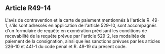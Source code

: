 Article R49-14
----
L'avis de contravention et la carte de paiement mentionnés à l'article R. 49-1,
s'ils sont adressés en application de l'article 529-10, sont accompagnés d'un
formulaire de requête en exonération précisant les conditions de recevabilité de
la requête prévue par l'article 529-2, les modalités de paiement de la
consignation, ainsi que les sanctions prévues par les articles 226-10 et 441-1
du code pénal et R. 49-19 du présent code.
